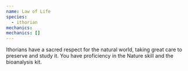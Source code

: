 ```yaml
---
name: Law of Life
species:
  - ithorian
mechanics:
mechanics: []
---
```

Ithorians have a sacred respect for the natural world, taking great care to preserve and study it. You have proficiency in the Nature skill and the bioanalysis kit.
